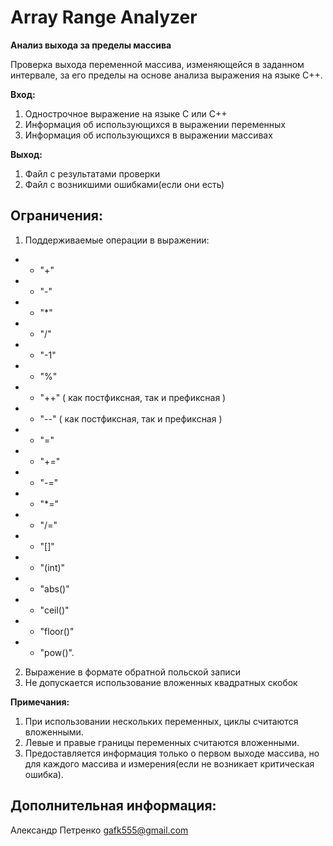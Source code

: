 # Array Range Analyzer #

**Анализ выхода за пределы массива**

Проверка выхода переменной массива, изменяющейся в заданном интервале, за его пределы на основе анализа выражения на языке С++. 

**Вход:**

1. Однострочное выражение на языке C или С++
2. Информация об использующихся в выражении переменных
3. Информация об использующихся в выражении массивах

**Выход:**
1. Файл с результатами проверки
2. Файл с возникшими ошибками(если они есть)

## Ограничения: ##

1) Поддерживаемые операции в выражении:
* - "+"
* - "-"
* - "*"
* - "/"
* - "-1"
* - "%"
* - "++" ( как постфиксная, так и префиксная )
* - "--" ( как постфиксная, так и префиксная )
* - "="
* - "+="
* - "-="
* - "*="
* - "/="
* - "[]"
* - "(int)"
* - "abs()"
* - "ceil()"
* - "floor()"
* - "pow()".

2) Выражение в формате обратной польской записи
3) Не допускается использование вложенных квадратных скобок

**Примечания:**
1) При использовании нескольких переменных, циклы считаются вложенными.
2) Левые и правые границы переменных считаются вложенными.
3) Предоставляется информация только о первом выходе массива, но для каждого массива и измерения(если не возникает критическая ошибка).

## Дополнительная информация: ##
Александр Петренко
gafk555@gmail.com